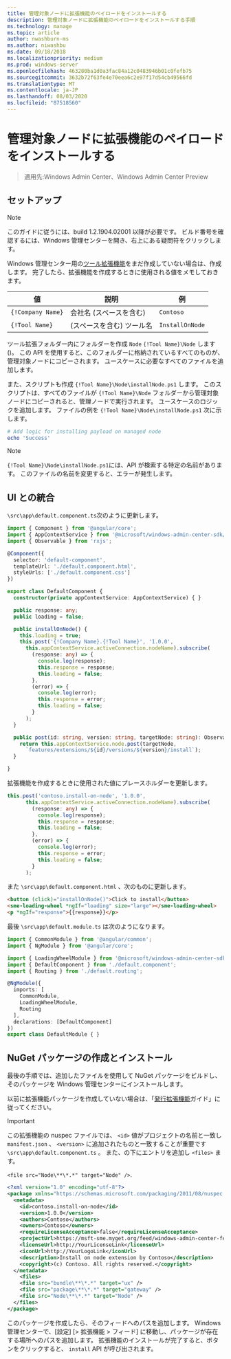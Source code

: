 ```yaml
---
title: 管理対象ノードに拡張機能のペイロードをインストールする
description: 管理対象ノードに拡張機能のペイロードをインストールする手順
ms.technology: manage
ms.topic: article
author: nwashburn-ms
ms.author: niwashbu
ms.date: 09/18/2018
ms.localizationpriority: medium
ms.prod: windows-server
ms.openlocfilehash: 463280ba1d0a3fac84a12c0483946b01c0fefb75
ms.sourcegitcommit: 3632b72f63fe4e70eea6c2e97f17d54cb49566fd
ms.translationtype: MT
ms.contentlocale: ja-JP
ms.lasthandoff: 08/03/2020
ms.locfileid: "87518560"
---
```

# <a name="install-extension-payload-on-a-managed-node"></a>管理対象ノードに拡張機能のペイロードをインストールする

>適用先:Windows Admin Center、Windows Admin Center Preview

## <a name="setup"></a>セットアップ

> [!NOTE]
> このガイドに従うには、build 1.2.1904.02001 以降が必要です。 ビルド番号を確認するには、Windows 管理センターを開き、右上にある疑問符をクリックします。

Windows 管理センター用の[ツール拡張機能](../develop-tool.md)をまだ作成していない場合は、作成します。 完了したら、拡張機能を作成するときに使用される値をメモしておきます。

| 値 | 説明 | 例 |
| ----- | ----------- | ------- |
| ```{!Company Name}``` | 会社名 (スペースを含む) | ```Contoso``` |
| ```{!Tool Name}``` | (スペースを含む) ツール名 | ```InstallOnNode``` |

ツール拡張フォルダー内にフォルダーを作成 ```Node``` ```{!Tool Name}\Node``` します ()。 この API を使用すると、このフォルダーに格納されているすべてのものが、管理対象ノードにコピーされます。 ユースケースに必要なすべてのファイルを追加します。

また、スクリプトも作成 ```{!Tool Name}\Node\installNode.ps1``` します。 このスクリプトは、すべてのファイルが ```{!Tool Name}\Node``` フォルダーから管理対象ノードにコピーされると、管理ノードで実行されます。 ユースケースのロジックを追加します。 ファイルの例を ```{!Tool Name}\Node\installNode.ps1``` 次に示します。

``` ps1
# Add logic for installing payload on managed node
echo 'Success'
```

> [!NOTE]
> ```{!Tool Name}\Node\installNode.ps1```には、API が検索する特定の名前があります。 このファイルの名前を変更すると、エラーが発生します。


## <a name="integration-with-ui"></a>UI との統合

```\src\app\default.component.ts```次のように更新します。

``` ts
import { Component } from '@angular/core';
import { AppContextService } from '@microsoft/windows-admin-center-sdk/angular';
import { Observable } from 'rxjs';

@Component({
  selector: 'default-component',
  templateUrl: './default.component.html',
  styleUrls: ['./default.component.css']
})

export class DefaultComponent {
  constructor(private appContextService: AppContextService) { }

  public response: any;
  public loading = false;

  public installOnNode() {
    this.loading = true;
    this.post('{!Company Name}.{!Tool Name}', '1.0.0',
      this.appContextService.activeConnection.nodeName).subscribe(
        (response: any) => {
          console.log(response);
          this.response = response;
          this.loading = false;
        },
        (error) => {
          console.log(error);
          this.response = error;
          this.loading = false;
        }
      );
  }

  public post(id: string, version: string, targetNode: string): Observable<any> {
    return this.appContextService.node.post(targetNode,
      `features/extensions/${id}/versions/${version}/install`);
  }

}
```
拡張機能を作成するときに使用された値にプレースホルダーを更新します。
``` ts
this.post('contoso.install-on-node', '1.0.0',
      this.appContextService.activeConnection.nodeName).subscribe(
        (response: any) => {
          console.log(response);
          this.response = response;
          this.loading = false;
        },
        (error) => {
          console.log(error);
          this.response = error;
          this.loading = false;
        }
      );
```

また ```\src\app\default.component.html``` 、次のものに更新します。
``` html
<button (click)="installOnNode()">Click to install</button>
<sme-loading-wheel *ngIf="loading" size="large"></sme-loading-wheel>
<p *ngIf="response">{{response}}</p>
```
最後 ```\src\app\default.module.ts``` は次のようになります。
``` ts
import { CommonModule } from '@angular/common';
import { NgModule } from '@angular/core';

import { LoadingWheelModule } from '@microsoft/windows-admin-center-sdk/angular';
import { DefaultComponent } from './default.component';
import { Routing } from './default.routing';

@NgModule({
  imports: [
    CommonModule,
    LoadingWheelModule,
    Routing
  ],
  declarations: [DefaultComponent]
})
export class DefaultModule { }

```

## <a name="creating-and-installing-a-nuget-package"></a>NuGet パッケージの作成とインストール

最後の手順では、追加したファイルを使用して NuGet パッケージをビルドし、そのパッケージを Windows 管理センターにインストールします。

以前に拡張機能パッケージを作成していない場合は、「[発行拡張機能](../publish-extensions.md)ガイド」に従ってください。
> [!IMPORTANT]
> この拡張機能の nuspec ファイルでは、 ```<id>``` 値がプロジェクトの名前と一致し ```manifest.json``` 、 ```<version>``` に追加されたものと一致することが重要です ```\src\app\default.component.ts``` 。 また、の下にエントリを追加し ```<files>``` ます。
>
> ```<file src="Node\**\*.*" target="Node" />```.

``` xml
<?xml version="1.0" encoding="utf-8"?>
<package xmlns="https://schemas.microsoft.com/packaging/2011/08/nuspec.xsd">
  <metadata>
    <id>contoso.install-on-node</id>
    <version>1.0.0</version>
    <authors>Contoso</authors>
    <owners>Contoso</owners>
    <requireLicenseAcceptance>false</requireLicenseAcceptance>
    <projectUrl>https://msft-sme.myget.org/feed/windows-admin-center-feed/package/nuget/contoso.sme.install-on-node-extension</projectUrl>
    <licenseUrl>http://YourLicenseLink</licenseUrl>
    <iconUrl>http://YourLogoLink</iconUrl>
    <description>Install on node extension by Contoso</description>
    <copyright>(c) Contoso. All rights reserved.</copyright>
  </metadata>
    <files>
    <file src="bundle\**\*.*" target="ux" />
    <file src="package\**\*.*" target="gateway" />
    <file src="Node\**\*.*" target="Node" />
  </files>
</package>
```

このパッケージを作成したら、そのフィードへのパスを追加します。 Windows 管理センターで、[設定] [> 拡張機能 > フィード] に移動し、パッケージが存在する場所へのパスを追加します。 拡張機能のインストールが完了すると、ボタンをクリックすると、 ```install``` API が呼び出されます。